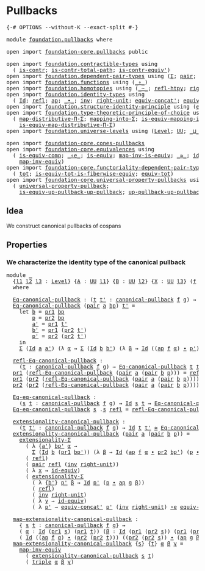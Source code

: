 # Pullbacks

<pre class="Agda"><a id="22" class="Symbol">{-#</a> <a id="26" class="Keyword">OPTIONS</a> <a id="34" class="Pragma">--without-K</a> <a id="46" class="Pragma">--exact-split</a> <a id="60" class="Symbol">#-}</a>

<a id="65" class="Keyword">module</a> <a id="72" href="foundation.pullbacks.html" class="Module">foundation.pullbacks</a> <a id="93" class="Keyword">where</a>

<a id="100" class="Keyword">open</a> <a id="105" class="Keyword">import</a> <a id="112" href="foundation-core.pullbacks.html" class="Module">foundation-core.pullbacks</a> <a id="138" class="Keyword">public</a>

<a id="146" class="Keyword">open</a> <a id="151" class="Keyword">import</a> <a id="158" href="foundation.contractible-types.html" class="Module">foundation.contractible-types</a> <a id="188" class="Keyword">using</a>
  <a id="196" class="Symbol">(</a> <a id="198" href="foundation-core.contractible-types.html#992" class="Function">is-contr</a><a id="206" class="Symbol">;</a> <a id="208" href="foundation-core.contractible-types.html#2037" class="Function">is-contr-total-path</a><a id="227" class="Symbol">;</a> <a id="229" href="foundation-core.contractible-types.html#3806" class="Function">is-contr-equiv&#39;</a><a id="244" class="Symbol">)</a>
<a id="246" class="Keyword">open</a> <a id="251" class="Keyword">import</a> <a id="258" href="foundation.dependent-pair-types.html" class="Module">foundation.dependent-pair-types</a> <a id="290" class="Keyword">using</a> <a id="296" class="Symbol">(</a><a id="297" href="foundation-core.dependent-pair-types.html#502" class="Record">Σ</a><a id="298" class="Symbol">;</a> <a id="300" href="foundation-core.dependent-pair-types.html#575" class="InductiveConstructor">pair</a><a id="304" class="Symbol">;</a> <a id="306" href="foundation-core.dependent-pair-types.html#592" class="Field">pr1</a><a id="309" class="Symbol">;</a> <a id="311" href="foundation-core.dependent-pair-types.html#604" class="Field">pr2</a><a id="314" class="Symbol">;</a> <a id="316" href="foundation-core.dependent-pair-types.html#1021" class="Function">triple</a><a id="322" class="Symbol">)</a>
<a id="324" class="Keyword">open</a> <a id="329" class="Keyword">import</a> <a id="336" href="foundation.functions.html" class="Module">foundation.functions</a> <a id="357" class="Keyword">using</a> <a id="363" class="Symbol">(</a><a id="364" href="foundation-core.functions.html#407" class="Function Operator">_∘_</a><a id="367" class="Symbol">)</a>
<a id="369" class="Keyword">open</a> <a id="374" class="Keyword">import</a> <a id="381" href="foundation.homotopies.html" class="Module">foundation.homotopies</a> <a id="403" class="Keyword">using</a> <a id="409" class="Symbol">(</a><a id="410" href="foundation-core.homotopies.html#545" class="Function Operator">_~_</a><a id="413" class="Symbol">;</a> <a id="415" href="foundation-core.homotopies.html#710" class="Function">refl-htpy</a><a id="424" class="Symbol">;</a> <a id="426" href="foundation-core.homotopies.html#2553" class="Function">right-unit-htpy</a><a id="441" class="Symbol">)</a>
<a id="443" class="Keyword">open</a> <a id="448" class="Keyword">import</a> <a id="455" href="foundation.identity-types.html" class="Module">foundation.identity-types</a> <a id="481" class="Keyword">using</a>
  <a id="489" class="Symbol">(</a> <a id="491" href="foundation-core.identity-types.html#1754" class="Datatype">Id</a><a id="493" class="Symbol">;</a> <a id="495" href="foundation-core.identity-types.html#1807" class="InductiveConstructor">refl</a><a id="499" class="Symbol">;</a> <a id="501" href="foundation-core.identity-types.html#3990" class="Function">ap</a><a id="503" class="Symbol">;</a> <a id="505" href="foundation-core.identity-types.html#2412" class="Function Operator">_∙_</a><a id="508" class="Symbol">;</a> <a id="510" href="foundation-core.identity-types.html#2716" class="Function">inv</a><a id="513" class="Symbol">;</a> <a id="515" href="foundation-core.identity-types.html#3061" class="Function">right-unit</a><a id="525" class="Symbol">;</a> <a id="527" href="foundation.identity-types.html#2710" class="Function">equiv-concat&#39;</a><a id="540" class="Symbol">;</a> <a id="542" href="foundation.identity-types.html#1216" class="Function">equiv-inv</a><a id="551" class="Symbol">)</a>
<a id="553" class="Keyword">open</a> <a id="558" class="Keyword">import</a> <a id="565" href="foundation.structure-identity-principle.html" class="Module">foundation.structure-identity-principle</a> <a id="605" class="Keyword">using</a> <a id="611" class="Symbol">(</a><a id="612" href="foundation.structure-identity-principle.html#2980" class="Function">extensionality-Σ</a><a id="628" class="Symbol">)</a>
<a id="630" class="Keyword">open</a> <a id="635" class="Keyword">import</a> <a id="642" href="foundation.type-theoretic-principle-of-choice.html" class="Module">foundation.type-theoretic-principle-of-choice</a> <a id="688" class="Keyword">using</a>
  <a id="696" class="Symbol">(</a> <a id="698" href="foundation.type-theoretic-principle-of-choice.html#2782" class="Function">map-distributive-Π-Σ</a><a id="718" class="Symbol">;</a> <a id="720" href="foundation.type-theoretic-principle-of-choice.html#6391" class="Function">mapping-into-Σ</a><a id="734" class="Symbol">;</a> <a id="736" href="foundation.type-theoretic-principle-of-choice.html#6595" class="Function">is-equiv-mapping-into-Σ</a><a id="759" class="Symbol">;</a>
    <a id="765" href="foundation.type-theoretic-principle-of-choice.html#3931" class="Function">is-equiv-map-distributive-Π-Σ</a><a id="794" class="Symbol">)</a>
<a id="796" class="Keyword">open</a> <a id="801" class="Keyword">import</a> <a id="808" href="foundation.universe-levels.html" class="Module">foundation.universe-levels</a> <a id="835" class="Keyword">using</a> <a id="841" class="Symbol">(</a><a id="842" href="Agda.Primitive.html#597" class="Postulate">Level</a><a id="847" class="Symbol">;</a> <a id="849" href="foundation-core.universe-levels.html#222" class="Primitive">UU</a><a id="851" class="Symbol">;</a> <a id="853" href="Agda.Primitive.html#810" class="Primitive Operator">_⊔_</a><a id="856" class="Symbol">)</a>

<a id="859" class="Keyword">open</a> <a id="864" class="Keyword">import</a> <a id="871" href="foundation-core.cones-pullbacks.html" class="Module">foundation-core.cones-pullbacks</a>
<a id="903" class="Keyword">open</a> <a id="908" class="Keyword">import</a> <a id="915" href="foundation-core.equivalences.html" class="Module">foundation-core.equivalences</a> <a id="944" class="Keyword">using</a>
  <a id="952" class="Symbol">(</a> <a id="954" href="foundation-core.equivalences.html#7183" class="Function">is-equiv-comp</a><a id="967" class="Symbol">;</a> <a id="969" href="foundation-core.equivalences.html#7855" class="Function Operator">_∘e_</a><a id="973" class="Symbol">;</a> <a id="975" href="foundation-core.equivalences.html#1542" class="Function">is-equiv</a><a id="983" class="Symbol">;</a> <a id="985" href="foundation-core.equivalences.html#4173" class="Function">map-inv-is-equiv</a><a id="1001" class="Symbol">;</a> <a id="1003" href="foundation-core.equivalences.html#1607" class="Function Operator">_≃_</a><a id="1006" class="Symbol">;</a> <a id="1008" href="foundation-core.equivalences.html#2480" class="Function">id-equiv</a><a id="1016" class="Symbol">;</a>
    <a id="1022" href="foundation-core.equivalences.html#5022" class="Function">map-inv-equiv</a><a id="1035" class="Symbol">)</a>
<a id="1037" class="Keyword">open</a> <a id="1042" class="Keyword">import</a> <a id="1049" href="foundation-core.functoriality-dependent-pair-types.html" class="Module">foundation-core.functoriality-dependent-pair-types</a> <a id="1100" class="Keyword">using</a>
  <a id="1108" class="Symbol">(</a> <a id="1110" href="foundation-core.functoriality-dependent-pair-types.html#1881" class="Function">tot</a><a id="1113" class="Symbol">;</a> <a id="1115" href="foundation-core.functoriality-dependent-pair-types.html#5869" class="Function">is-equiv-tot-is-fiberwise-equiv</a><a id="1146" class="Symbol">;</a> <a id="1148" href="foundation-core.functoriality-dependent-pair-types.html#6804" class="Function">equiv-tot</a><a id="1157" class="Symbol">)</a>
<a id="1159" class="Keyword">open</a> <a id="1164" class="Keyword">import</a> <a id="1171" href="foundation-core.universal-property-pullbacks.html" class="Module">foundation-core.universal-property-pullbacks</a> <a id="1216" class="Keyword">using</a>
  <a id="1224" class="Symbol">(</a> <a id="1226" href="foundation-core.universal-property-pullbacks.html#687" class="Function">universal-property-pullback</a><a id="1253" class="Symbol">;</a>
    <a id="1259" href="foundation-core.universal-property-pullbacks.html#1468" class="Function">is-equiv-up-pullback-up-pullback</a><a id="1291" class="Symbol">;</a> <a id="1293" href="foundation-core.universal-property-pullbacks.html#1950" class="Function">up-pullback-up-pullback-is-equiv</a><a id="1325" class="Symbol">)</a>
</pre>
## Idea

We construct canonical pullbacks of cospans

## Properties

### We characterize the identity type of the canonical pullback

<pre class="Agda"><a id="1474" class="Keyword">module</a> <a id="1481" href="foundation.pullbacks.html#1481" class="Module">_</a>
  <a id="1485" class="Symbol">{</a><a id="1486" href="foundation.pullbacks.html#1486" class="Bound">l1</a> <a id="1489" href="foundation.pullbacks.html#1489" class="Bound">l2</a> <a id="1492" href="foundation.pullbacks.html#1492" class="Bound">l3</a> <a id="1495" class="Symbol">:</a> <a id="1497" href="Agda.Primitive.html#597" class="Postulate">Level</a><a id="1502" class="Symbol">}</a> <a id="1504" class="Symbol">{</a><a id="1505" href="foundation.pullbacks.html#1505" class="Bound">A</a> <a id="1507" class="Symbol">:</a> <a id="1509" href="foundation-core.universe-levels.html#222" class="Primitive">UU</a> <a id="1512" href="foundation.pullbacks.html#1486" class="Bound">l1</a><a id="1514" class="Symbol">}</a> <a id="1516" class="Symbol">{</a><a id="1517" href="foundation.pullbacks.html#1517" class="Bound">B</a> <a id="1519" class="Symbol">:</a> <a id="1521" href="foundation-core.universe-levels.html#222" class="Primitive">UU</a> <a id="1524" href="foundation.pullbacks.html#1489" class="Bound">l2</a><a id="1526" class="Symbol">}</a> <a id="1528" class="Symbol">{</a><a id="1529" href="foundation.pullbacks.html#1529" class="Bound">X</a> <a id="1531" class="Symbol">:</a> <a id="1533" href="foundation-core.universe-levels.html#222" class="Primitive">UU</a> <a id="1536" href="foundation.pullbacks.html#1492" class="Bound">l3</a><a id="1538" class="Symbol">}</a> <a id="1540" class="Symbol">(</a><a id="1541" href="foundation.pullbacks.html#1541" class="Bound">f</a> <a id="1543" class="Symbol">:</a> <a id="1545" href="foundation.pullbacks.html#1505" class="Bound">A</a> <a id="1547" class="Symbol">→</a> <a id="1549" href="foundation.pullbacks.html#1529" class="Bound">X</a><a id="1550" class="Symbol">)</a> <a id="1552" class="Symbol">(</a><a id="1553" href="foundation.pullbacks.html#1553" class="Bound">g</a> <a id="1555" class="Symbol">:</a> <a id="1557" href="foundation.pullbacks.html#1517" class="Bound">B</a> <a id="1559" class="Symbol">→</a> <a id="1561" href="foundation.pullbacks.html#1529" class="Bound">X</a><a id="1562" class="Symbol">)</a>
  <a id="1566" class="Keyword">where</a>

  <a id="1575" href="foundation.pullbacks.html#1575" class="Function">Eq-canonical-pullback</a> <a id="1597" class="Symbol">:</a> <a id="1599" class="Symbol">(</a><a id="1600" href="foundation.pullbacks.html#1600" class="Bound">t</a> <a id="1602" href="foundation.pullbacks.html#1602" class="Bound">t&#39;</a> <a id="1605" class="Symbol">:</a> <a id="1607" href="foundation-core.pullbacks.html#820" class="Function">canonical-pullback</a> <a id="1626" href="foundation.pullbacks.html#1541" class="Bound">f</a> <a id="1628" href="foundation.pullbacks.html#1553" class="Bound">g</a><a id="1629" class="Symbol">)</a> <a id="1631" class="Symbol">→</a> <a id="1633" href="foundation-core.universe-levels.html#222" class="Primitive">UU</a> <a id="1636" class="Symbol">(</a><a id="1637" href="foundation.pullbacks.html#1486" class="Bound">l1</a> <a id="1640" href="Agda.Primitive.html#810" class="Primitive Operator">⊔</a> <a id="1642" class="Symbol">(</a><a id="1643" href="foundation.pullbacks.html#1489" class="Bound">l2</a> <a id="1646" href="Agda.Primitive.html#810" class="Primitive Operator">⊔</a> <a id="1648" href="foundation.pullbacks.html#1492" class="Bound">l3</a><a id="1650" class="Symbol">))</a>
  <a id="1655" href="foundation.pullbacks.html#1575" class="Function">Eq-canonical-pullback</a> <a id="1677" class="Symbol">(</a><a id="1678" href="foundation-core.dependent-pair-types.html#575" class="InductiveConstructor">pair</a> <a id="1683" href="foundation.pullbacks.html#1683" class="Bound">a</a> <a id="1685" href="foundation.pullbacks.html#1685" class="Bound">bp</a><a id="1687" class="Symbol">)</a> <a id="1689" href="foundation.pullbacks.html#1689" class="Bound">t&#39;</a> <a id="1692" class="Symbol">=</a>
    <a id="1698" class="Keyword">let</a> <a id="1702" href="foundation.pullbacks.html#1702" class="Bound">b</a> <a id="1704" class="Symbol">=</a> <a id="1706" href="foundation-core.dependent-pair-types.html#592" class="Field">pr1</a> <a id="1710" href="foundation.pullbacks.html#1685" class="Bound">bp</a>
        <a id="1721" href="foundation.pullbacks.html#1721" class="Bound">p</a> <a id="1723" class="Symbol">=</a> <a id="1725" href="foundation-core.dependent-pair-types.html#604" class="Field">pr2</a> <a id="1729" href="foundation.pullbacks.html#1685" class="Bound">bp</a>
        <a id="1740" href="foundation.pullbacks.html#1740" class="Bound">a&#39;</a> <a id="1743" class="Symbol">=</a> <a id="1745" href="foundation-core.dependent-pair-types.html#592" class="Field">pr1</a> <a id="1749" href="foundation.pullbacks.html#1689" class="Bound">t&#39;</a>
        <a id="1760" href="foundation.pullbacks.html#1760" class="Bound">b&#39;</a> <a id="1763" class="Symbol">=</a> <a id="1765" href="foundation-core.dependent-pair-types.html#592" class="Field">pr1</a> <a id="1769" class="Symbol">(</a><a id="1770" href="foundation-core.dependent-pair-types.html#604" class="Field">pr2</a> <a id="1774" href="foundation.pullbacks.html#1689" class="Bound">t&#39;</a><a id="1776" class="Symbol">)</a>
        <a id="1786" href="foundation.pullbacks.html#1786" class="Bound">p&#39;</a> <a id="1789" class="Symbol">=</a> <a id="1791" href="foundation-core.dependent-pair-types.html#604" class="Field">pr2</a> <a id="1795" class="Symbol">(</a><a id="1796" href="foundation-core.dependent-pair-types.html#604" class="Field">pr2</a> <a id="1800" href="foundation.pullbacks.html#1689" class="Bound">t&#39;</a><a id="1802" class="Symbol">)</a>
    <a id="1808" class="Keyword">in</a>
    <a id="1815" href="foundation-core.dependent-pair-types.html#502" class="Record">Σ</a> <a id="1817" class="Symbol">(</a><a id="1818" href="foundation-core.identity-types.html#1754" class="Datatype">Id</a> <a id="1821" href="foundation.pullbacks.html#1683" class="Bound">a</a> <a id="1823" href="foundation.pullbacks.html#1740" class="Bound">a&#39;</a><a id="1825" class="Symbol">)</a> <a id="1827" class="Symbol">(λ</a> <a id="1830" href="foundation.pullbacks.html#1830" class="Bound">α</a> <a id="1832" class="Symbol">→</a> <a id="1834" href="foundation-core.dependent-pair-types.html#502" class="Record">Σ</a> <a id="1836" class="Symbol">(</a><a id="1837" href="foundation-core.identity-types.html#1754" class="Datatype">Id</a> <a id="1840" href="foundation.pullbacks.html#1702" class="Bound">b</a> <a id="1842" href="foundation.pullbacks.html#1760" class="Bound">b&#39;</a><a id="1844" class="Symbol">)</a> <a id="1846" class="Symbol">(λ</a> <a id="1849" href="foundation.pullbacks.html#1849" class="Bound">β</a> <a id="1851" class="Symbol">→</a> <a id="1853" href="foundation-core.identity-types.html#1754" class="Datatype">Id</a> <a id="1856" class="Symbol">((</a><a id="1858" href="foundation-core.identity-types.html#3990" class="Function">ap</a> <a id="1861" href="foundation.pullbacks.html#1541" class="Bound">f</a> <a id="1863" href="foundation.pullbacks.html#1830" class="Bound">α</a><a id="1864" class="Symbol">)</a> <a id="1866" href="foundation-core.identity-types.html#2412" class="Function Operator">∙</a> <a id="1868" href="foundation.pullbacks.html#1786" class="Bound">p&#39;</a><a id="1870" class="Symbol">)</a> <a id="1872" class="Symbol">(</a><a id="1873" href="foundation.pullbacks.html#1721" class="Bound">p</a> <a id="1875" href="foundation-core.identity-types.html#2412" class="Function Operator">∙</a> <a id="1877" class="Symbol">(</a><a id="1878" href="foundation-core.identity-types.html#3990" class="Function">ap</a> <a id="1881" href="foundation.pullbacks.html#1553" class="Bound">g</a> <a id="1883" href="foundation.pullbacks.html#1849" class="Bound">β</a><a id="1884" class="Symbol">))))</a>

  <a id="1892" href="foundation.pullbacks.html#1892" class="Function">refl-Eq-canonical-pullback</a> <a id="1919" class="Symbol">:</a>
    <a id="1925" class="Symbol">(</a><a id="1926" href="foundation.pullbacks.html#1926" class="Bound">t</a> <a id="1928" class="Symbol">:</a> <a id="1930" href="foundation-core.pullbacks.html#820" class="Function">canonical-pullback</a> <a id="1949" href="foundation.pullbacks.html#1541" class="Bound">f</a> <a id="1951" href="foundation.pullbacks.html#1553" class="Bound">g</a><a id="1952" class="Symbol">)</a> <a id="1954" class="Symbol">→</a> <a id="1956" href="foundation.pullbacks.html#1575" class="Function">Eq-canonical-pullback</a> <a id="1978" href="foundation.pullbacks.html#1926" class="Bound">t</a> <a id="1980" href="foundation.pullbacks.html#1926" class="Bound">t</a>
  <a id="1984" href="foundation-core.dependent-pair-types.html#592" class="Field">pr1</a> <a id="1988" class="Symbol">(</a><a id="1989" href="foundation.pullbacks.html#1892" class="Function">refl-Eq-canonical-pullback</a> <a id="2016" class="Symbol">(</a><a id="2017" href="foundation-core.dependent-pair-types.html#575" class="InductiveConstructor">pair</a> <a id="2022" href="foundation.pullbacks.html#2022" class="Bound">a</a> <a id="2024" class="Symbol">(</a><a id="2025" href="foundation-core.dependent-pair-types.html#575" class="InductiveConstructor">pair</a> <a id="2030" href="foundation.pullbacks.html#2030" class="Bound">b</a> <a id="2032" href="foundation.pullbacks.html#2032" class="Bound">p</a><a id="2033" class="Symbol">)))</a> <a id="2037" class="Symbol">=</a> <a id="2039" href="foundation-core.identity-types.html#1807" class="InductiveConstructor">refl</a>
  <a id="2046" href="foundation-core.dependent-pair-types.html#592" class="Field">pr1</a> <a id="2050" class="Symbol">(</a><a id="2051" href="foundation-core.dependent-pair-types.html#604" class="Field">pr2</a> <a id="2055" class="Symbol">(</a><a id="2056" href="foundation.pullbacks.html#1892" class="Function">refl-Eq-canonical-pullback</a> <a id="2083" class="Symbol">(</a><a id="2084" href="foundation-core.dependent-pair-types.html#575" class="InductiveConstructor">pair</a> <a id="2089" href="foundation.pullbacks.html#2089" class="Bound">a</a> <a id="2091" class="Symbol">(</a><a id="2092" href="foundation-core.dependent-pair-types.html#575" class="InductiveConstructor">pair</a> <a id="2097" href="foundation.pullbacks.html#2097" class="Bound">b</a> <a id="2099" href="foundation.pullbacks.html#2099" class="Bound">p</a><a id="2100" class="Symbol">))))</a> <a id="2105" class="Symbol">=</a> <a id="2107" href="foundation-core.identity-types.html#1807" class="InductiveConstructor">refl</a>
  <a id="2114" href="foundation-core.dependent-pair-types.html#604" class="Field">pr2</a> <a id="2118" class="Symbol">(</a><a id="2119" href="foundation-core.dependent-pair-types.html#604" class="Field">pr2</a> <a id="2123" class="Symbol">(</a><a id="2124" href="foundation.pullbacks.html#1892" class="Function">refl-Eq-canonical-pullback</a> <a id="2151" class="Symbol">(</a><a id="2152" href="foundation-core.dependent-pair-types.html#575" class="InductiveConstructor">pair</a> <a id="2157" href="foundation.pullbacks.html#2157" class="Bound">a</a> <a id="2159" class="Symbol">(</a><a id="2160" href="foundation-core.dependent-pair-types.html#575" class="InductiveConstructor">pair</a> <a id="2165" href="foundation.pullbacks.html#2165" class="Bound">b</a> <a id="2167" href="foundation.pullbacks.html#2167" class="Bound">p</a><a id="2168" class="Symbol">))))</a> <a id="2173" class="Symbol">=</a> <a id="2175" href="foundation-core.identity-types.html#2716" class="Function">inv</a> <a id="2179" href="foundation-core.identity-types.html#3061" class="Function">right-unit</a>

  <a id="2193" href="foundation.pullbacks.html#2193" class="Function">Eq-eq-canonical-pullback</a> <a id="2218" class="Symbol">:</a>
    <a id="2224" class="Symbol">(</a><a id="2225" href="foundation.pullbacks.html#2225" class="Bound">s</a> <a id="2227" href="foundation.pullbacks.html#2227" class="Bound">t</a> <a id="2229" class="Symbol">:</a> <a id="2231" href="foundation-core.pullbacks.html#820" class="Function">canonical-pullback</a> <a id="2250" href="foundation.pullbacks.html#1541" class="Bound">f</a> <a id="2252" href="foundation.pullbacks.html#1553" class="Bound">g</a><a id="2253" class="Symbol">)</a> <a id="2255" class="Symbol">→</a> <a id="2257" href="foundation-core.identity-types.html#1754" class="Datatype">Id</a> <a id="2260" href="foundation.pullbacks.html#2225" class="Bound">s</a> <a id="2262" href="foundation.pullbacks.html#2227" class="Bound">t</a> <a id="2264" class="Symbol">→</a> <a id="2266" href="foundation.pullbacks.html#1575" class="Function">Eq-canonical-pullback</a> <a id="2288" href="foundation.pullbacks.html#2225" class="Bound">s</a> <a id="2290" href="foundation.pullbacks.html#2227" class="Bound">t</a>
  <a id="2294" href="foundation.pullbacks.html#2193" class="Function">Eq-eq-canonical-pullback</a> <a id="2319" href="foundation.pullbacks.html#2319" class="Bound">s</a> <a id="2321" class="DottedPattern Symbol">.</a><a id="2322" href="foundation.pullbacks.html#2319" class="DottedPattern Bound">s</a> <a id="2324" href="foundation-core.identity-types.html#1807" class="InductiveConstructor">refl</a> <a id="2329" class="Symbol">=</a> <a id="2331" href="foundation.pullbacks.html#1892" class="Function">refl-Eq-canonical-pullback</a> <a id="2358" href="foundation.pullbacks.html#2319" class="Bound">s</a>

  <a id="2363" href="foundation.pullbacks.html#2363" class="Function">extensionality-canonical-pullback</a> <a id="2397" class="Symbol">:</a>
    <a id="2403" class="Symbol">(</a><a id="2404" href="foundation.pullbacks.html#2404" class="Bound">t</a> <a id="2406" href="foundation.pullbacks.html#2406" class="Bound">t&#39;</a> <a id="2409" class="Symbol">:</a> <a id="2411" href="foundation-core.pullbacks.html#820" class="Function">canonical-pullback</a> <a id="2430" href="foundation.pullbacks.html#1541" class="Bound">f</a> <a id="2432" href="foundation.pullbacks.html#1553" class="Bound">g</a><a id="2433" class="Symbol">)</a> <a id="2435" class="Symbol">→</a> <a id="2437" href="foundation-core.identity-types.html#1754" class="Datatype">Id</a> <a id="2440" href="foundation.pullbacks.html#2404" class="Bound">t</a> <a id="2442" href="foundation.pullbacks.html#2406" class="Bound">t&#39;</a> <a id="2445" href="foundation-core.equivalences.html#1607" class="Function Operator">≃</a> <a id="2447" href="foundation.pullbacks.html#1575" class="Function">Eq-canonical-pullback</a> <a id="2469" href="foundation.pullbacks.html#2404" class="Bound">t</a> <a id="2471" href="foundation.pullbacks.html#2406" class="Bound">t&#39;</a>
  <a id="2476" href="foundation.pullbacks.html#2363" class="Function">extensionality-canonical-pullback</a> <a id="2510" class="Symbol">(</a><a id="2511" href="foundation-core.dependent-pair-types.html#575" class="InductiveConstructor">pair</a> <a id="2516" href="foundation.pullbacks.html#2516" class="Bound">a</a> <a id="2518" class="Symbol">(</a><a id="2519" href="foundation-core.dependent-pair-types.html#575" class="InductiveConstructor">pair</a> <a id="2524" href="foundation.pullbacks.html#2524" class="Bound">b</a> <a id="2526" href="foundation.pullbacks.html#2526" class="Bound">p</a><a id="2527" class="Symbol">))</a> <a id="2530" class="Symbol">=</a>
    <a id="2536" href="foundation.structure-identity-principle.html#2980" class="Function">extensionality-Σ</a>
      <a id="2559" class="Symbol">(</a> <a id="2561" class="Symbol">λ</a> <a id="2563" class="Symbol">{</a><a id="2564" href="foundation.pullbacks.html#2564" class="Bound">a&#39;</a><a id="2566" class="Symbol">}</a> <a id="2568" href="foundation.pullbacks.html#2568" class="Bound">bp&#39;</a> <a id="2572" href="foundation.pullbacks.html#2572" class="Bound">α</a> <a id="2574" class="Symbol">→</a>
        <a id="2584" href="foundation-core.dependent-pair-types.html#502" class="Record">Σ</a> <a id="2586" class="Symbol">(</a><a id="2587" href="foundation-core.identity-types.html#1754" class="Datatype">Id</a> <a id="2590" href="foundation.pullbacks.html#2524" class="Bound">b</a> <a id="2592" class="Symbol">(</a><a id="2593" href="foundation-core.dependent-pair-types.html#592" class="Field">pr1</a> <a id="2597" href="foundation.pullbacks.html#2568" class="Bound">bp&#39;</a><a id="2600" class="Symbol">))</a> <a id="2603" class="Symbol">(λ</a> <a id="2606" href="foundation.pullbacks.html#2606" class="Bound">β</a> <a id="2608" class="Symbol">→</a> <a id="2610" href="foundation-core.identity-types.html#1754" class="Datatype">Id</a> <a id="2613" class="Symbol">(</a><a id="2614" href="foundation-core.identity-types.html#3990" class="Function">ap</a> <a id="2617" href="foundation.pullbacks.html#1541" class="Bound">f</a> <a id="2619" href="foundation.pullbacks.html#2572" class="Bound">α</a> <a id="2621" href="foundation-core.identity-types.html#2412" class="Function Operator">∙</a> <a id="2623" href="foundation-core.dependent-pair-types.html#604" class="Field">pr2</a> <a id="2627" href="foundation.pullbacks.html#2568" class="Bound">bp&#39;</a><a id="2630" class="Symbol">)</a> <a id="2632" class="Symbol">(</a><a id="2633" href="foundation.pullbacks.html#2526" class="Bound">p</a> <a id="2635" href="foundation-core.identity-types.html#2412" class="Function Operator">∙</a> <a id="2637" href="foundation-core.identity-types.html#3990" class="Function">ap</a> <a id="2640" href="foundation.pullbacks.html#1553" class="Bound">g</a> <a id="2642" href="foundation.pullbacks.html#2606" class="Bound">β</a><a id="2643" class="Symbol">)))</a>
      <a id="2653" class="Symbol">(</a> <a id="2655" href="foundation-core.identity-types.html#1807" class="InductiveConstructor">refl</a><a id="2659" class="Symbol">)</a>
      <a id="2667" class="Symbol">(</a> <a id="2669" href="foundation-core.dependent-pair-types.html#575" class="InductiveConstructor">pair</a> <a id="2674" href="foundation-core.identity-types.html#1807" class="InductiveConstructor">refl</a> <a id="2679" class="Symbol">(</a><a id="2680" href="foundation-core.identity-types.html#2716" class="Function">inv</a> <a id="2684" href="foundation-core.identity-types.html#3061" class="Function">right-unit</a><a id="2694" class="Symbol">))</a>
      <a id="2703" class="Symbol">(</a> <a id="2705" class="Symbol">λ</a> <a id="2707" href="foundation.pullbacks.html#2707" class="Bound">x</a> <a id="2709" class="Symbol">→</a> <a id="2711" href="foundation-core.equivalences.html#2480" class="Function">id-equiv</a><a id="2719" class="Symbol">)</a>
      <a id="2727" class="Symbol">(</a> <a id="2729" href="foundation.structure-identity-principle.html#2980" class="Function">extensionality-Σ</a>
        <a id="2754" class="Symbol">(</a> <a id="2756" class="Symbol">λ</a> <a id="2758" class="Symbol">{</a><a id="2759" href="foundation.pullbacks.html#2759" class="Bound">b&#39;</a><a id="2761" class="Symbol">}</a> <a id="2763" href="foundation.pullbacks.html#2763" class="Bound">p&#39;</a> <a id="2766" href="foundation.pullbacks.html#2766" class="Bound">β</a> <a id="2768" class="Symbol">→</a> <a id="2770" href="foundation-core.identity-types.html#1754" class="Datatype">Id</a> <a id="2773" href="foundation.pullbacks.html#2763" class="Bound">p&#39;</a> <a id="2776" class="Symbol">(</a><a id="2777" href="foundation.pullbacks.html#2526" class="Bound">p</a> <a id="2779" href="foundation-core.identity-types.html#2412" class="Function Operator">∙</a> <a id="2781" href="foundation-core.identity-types.html#3990" class="Function">ap</a> <a id="2784" href="foundation.pullbacks.html#1553" class="Bound">g</a> <a id="2786" href="foundation.pullbacks.html#2766" class="Bound">β</a><a id="2787" class="Symbol">))</a>
        <a id="2798" class="Symbol">(</a> <a id="2800" href="foundation-core.identity-types.html#1807" class="InductiveConstructor">refl</a><a id="2804" class="Symbol">)</a>
        <a id="2814" class="Symbol">(</a> <a id="2816" href="foundation-core.identity-types.html#2716" class="Function">inv</a> <a id="2820" href="foundation-core.identity-types.html#3061" class="Function">right-unit</a><a id="2830" class="Symbol">)</a>
        <a id="2840" class="Symbol">(</a> <a id="2842" class="Symbol">λ</a> <a id="2844" href="foundation.pullbacks.html#2844" class="Bound">y</a> <a id="2846" class="Symbol">→</a> <a id="2848" href="foundation-core.equivalences.html#2480" class="Function">id-equiv</a><a id="2856" class="Symbol">)</a>
        <a id="2866" class="Symbol">(</a> <a id="2868" class="Symbol">λ</a> <a id="2870" href="foundation.pullbacks.html#2870" class="Bound">p&#39;</a> <a id="2873" class="Symbol">→</a> <a id="2875" href="foundation.identity-types.html#2710" class="Function">equiv-concat&#39;</a> <a id="2889" href="foundation.pullbacks.html#2870" class="Bound">p&#39;</a> <a id="2892" class="Symbol">(</a><a id="2893" href="foundation-core.identity-types.html#2716" class="Function">inv</a> <a id="2897" href="foundation-core.identity-types.html#3061" class="Function">right-unit</a><a id="2907" class="Symbol">)</a> <a id="2909" href="foundation-core.equivalences.html#7855" class="Function Operator">∘e</a> <a id="2912" href="foundation.identity-types.html#1216" class="Function">equiv-inv</a> <a id="2922" href="foundation.pullbacks.html#2526" class="Bound">p</a> <a id="2924" href="foundation.pullbacks.html#2870" class="Bound">p&#39;</a><a id="2926" class="Symbol">))</a>

  <a id="2932" href="foundation.pullbacks.html#2932" class="Function">map-extensionality-canonical-pullback</a> <a id="2970" class="Symbol">:</a>
    <a id="2976" class="Symbol">{</a> <a id="2978" href="foundation.pullbacks.html#2978" class="Bound">s</a> <a id="2980" href="foundation.pullbacks.html#2980" class="Bound">t</a> <a id="2982" class="Symbol">:</a> <a id="2984" href="foundation-core.pullbacks.html#820" class="Function">canonical-pullback</a> <a id="3003" href="foundation.pullbacks.html#1541" class="Bound">f</a> <a id="3005" href="foundation.pullbacks.html#1553" class="Bound">g</a><a id="3006" class="Symbol">}</a> <a id="3008" class="Symbol">→</a>
    <a id="3014" class="Symbol">(</a> <a id="3016" href="foundation.pullbacks.html#3016" class="Bound">α</a> <a id="3018" class="Symbol">:</a> <a id="3020" href="foundation-core.identity-types.html#1754" class="Datatype">Id</a> <a id="3023" class="Symbol">(</a><a id="3024" href="foundation-core.dependent-pair-types.html#592" class="Field">pr1</a> <a id="3028" href="foundation.pullbacks.html#2978" class="Bound">s</a><a id="3029" class="Symbol">)</a> <a id="3031" class="Symbol">(</a><a id="3032" href="foundation-core.dependent-pair-types.html#592" class="Field">pr1</a> <a id="3036" href="foundation.pullbacks.html#2980" class="Bound">t</a><a id="3037" class="Symbol">))</a> <a id="3040" class="Symbol">(</a><a id="3041" href="foundation.pullbacks.html#3041" class="Bound">β</a> <a id="3043" class="Symbol">:</a> <a id="3045" href="foundation-core.identity-types.html#1754" class="Datatype">Id</a> <a id="3048" class="Symbol">(</a><a id="3049" href="foundation-core.dependent-pair-types.html#592" class="Field">pr1</a> <a id="3053" class="Symbol">(</a><a id="3054" href="foundation-core.dependent-pair-types.html#604" class="Field">pr2</a> <a id="3058" href="foundation.pullbacks.html#2978" class="Bound">s</a><a id="3059" class="Symbol">))</a> <a id="3062" class="Symbol">(</a><a id="3063" href="foundation-core.dependent-pair-types.html#592" class="Field">pr1</a> <a id="3067" class="Symbol">(</a><a id="3068" href="foundation-core.dependent-pair-types.html#604" class="Field">pr2</a> <a id="3072" href="foundation.pullbacks.html#2980" class="Bound">t</a><a id="3073" class="Symbol">)))</a> <a id="3077" class="Symbol">→</a>
    <a id="3083" class="Symbol">(</a> <a id="3085" href="foundation-core.identity-types.html#1754" class="Datatype">Id</a> <a id="3088" class="Symbol">((</a><a id="3090" href="foundation-core.identity-types.html#3990" class="Function">ap</a> <a id="3093" href="foundation.pullbacks.html#1541" class="Bound">f</a> <a id="3095" href="foundation.pullbacks.html#3016" class="Bound">α</a><a id="3096" class="Symbol">)</a> <a id="3098" href="foundation-core.identity-types.html#2412" class="Function Operator">∙</a> <a id="3100" class="Symbol">(</a><a id="3101" href="foundation-core.dependent-pair-types.html#604" class="Field">pr2</a> <a id="3105" class="Symbol">(</a><a id="3106" href="foundation-core.dependent-pair-types.html#604" class="Field">pr2</a> <a id="3110" href="foundation.pullbacks.html#2980" class="Bound">t</a><a id="3111" class="Symbol">)))</a> <a id="3115" class="Symbol">((</a><a id="3117" href="foundation-core.dependent-pair-types.html#604" class="Field">pr2</a> <a id="3121" class="Symbol">(</a><a id="3122" href="foundation-core.dependent-pair-types.html#604" class="Field">pr2</a> <a id="3126" href="foundation.pullbacks.html#2978" class="Bound">s</a><a id="3127" class="Symbol">))</a> <a id="3130" href="foundation-core.identity-types.html#2412" class="Function Operator">∙</a> <a id="3132" class="Symbol">(</a><a id="3133" href="foundation-core.identity-types.html#3990" class="Function">ap</a> <a id="3136" href="foundation.pullbacks.html#1553" class="Bound">g</a> <a id="3138" href="foundation.pullbacks.html#3041" class="Bound">β</a><a id="3139" class="Symbol">)))</a> <a id="3143" class="Symbol">→</a> <a id="3145" href="foundation-core.identity-types.html#1754" class="Datatype">Id</a> <a id="3148" href="foundation.pullbacks.html#2978" class="Bound">s</a> <a id="3150" href="foundation.pullbacks.html#2980" class="Bound">t</a>
  <a id="3154" href="foundation.pullbacks.html#2932" class="Function">map-extensionality-canonical-pullback</a> <a id="3192" class="Symbol">{</a><a id="3193" href="foundation.pullbacks.html#3193" class="Bound">s</a><a id="3194" class="Symbol">}</a> <a id="3196" class="Symbol">{</a><a id="3197" href="foundation.pullbacks.html#3197" class="Bound">t</a><a id="3198" class="Symbol">}</a> <a id="3200" href="foundation.pullbacks.html#3200" class="Bound">α</a> <a id="3202" href="foundation.pullbacks.html#3202" class="Bound">β</a> <a id="3204" href="foundation.pullbacks.html#3204" class="Bound">γ</a> <a id="3206" class="Symbol">=</a>
    <a id="3212" href="foundation-core.equivalences.html#5022" class="Function">map-inv-equiv</a>
      <a id="3232" class="Symbol">(</a> <a id="3234" href="foundation.pullbacks.html#2363" class="Function">extensionality-canonical-pullback</a> <a id="3268" href="foundation.pullbacks.html#3193" class="Bound">s</a> <a id="3270" href="foundation.pullbacks.html#3197" class="Bound">t</a><a id="3271" class="Symbol">)</a>
      <a id="3279" class="Symbol">(</a> <a id="3281" href="foundation-core.dependent-pair-types.html#1021" class="Function">triple</a> <a id="3288" href="foundation.pullbacks.html#3200" class="Bound">α</a> <a id="3290" href="foundation.pullbacks.html#3202" class="Bound">β</a> <a id="3292" href="foundation.pullbacks.html#3204" class="Bound">γ</a><a id="3293" class="Symbol">)</a>
</pre>